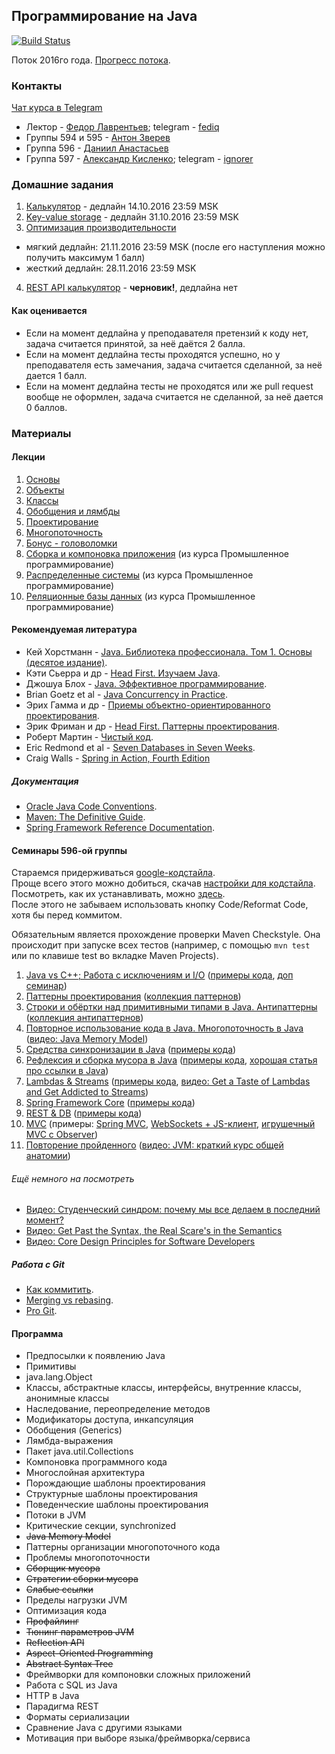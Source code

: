 ## Программирование на Java

[![Build Status](https://travis-ci.org/fediq/mipt-java-2016.svg?branch=master)](https://travis-ci.org/fediq/mipt-java-2016)

Поток 2016го года. [Прогресс потока](https://docs.google.com/spreadsheets/d/1oPpxy26PrXxCu2bypKvkPSyBGBfljd5K6C3si8UhIDQ/edit?usp=sharing).

### Контакты

[Чат курса в Telegram](https://telegram.me/joinchat/BYmS6wmR7ocV3sje1JI17g)

* Лектор - [Федор Лаврентьев](https://github.com/fediq); telegram - [fediq](https://telegram.me/fediq)
* Группы 594 и 595 - [Антон Зверев](https://github.com/malchun)
* Группа 596 - [Даниил Анастасьев](https://github.com/DanAnastasyev)
* Группа 597 - [Александр Кисленко](https://github.com/ignorer); telegram - [ignorer](https://telegram.me/ignorer)

### Домашние задания

1. [Калькулятор](tasks/01-Calculator.md) - дедлайн 14.10.2016 23:59 MSK
2. [Key-value storage](tasks/02-KeyValueStorage.md) - дедлайн 31.10.2016 23:59 MSK
3. [Оптимизация производительности](tasks/03-Performance.md)
  * мягкий дедлайн: 21.11.2016 23:59 MSK (после его наступления можно получить максимум 1 балл)  
  * жесткий дедлайн: 28.11.2016 23:59 MSK
4. [REST API калькулятор](tasks/04-Rest.md) - **черновик!**, дедлайна нет

#### Как оценивается

* Если на момент дедлайна у преподавателя претензий к коду нет, задача считается принятой, за неё даётся 2 балла.
* Если на момент дедлайна тесты проходятся успешно, но у преподавателя есть замечания, задача считается сделанной, за неё дается 1 балл.
* Если на момент дедлайна тесты не проходятся или же pull request вообще не оформлен, задача считается не сделанной, за неё дается 0 баллов.

### Материалы

#### Лекции

1. [Основы](http://www.slideshare.net/FedorLavrentyev/java-01-65838055)
2. [Объекты](http://www.slideshare.net/FedorLavrentyev/java-02-65838195)
3. [Классы](http://www.slideshare.net/FedorLavrentyev/programming-java-lection-03-classes-lavrentyev-fedor)
4. [Обобщения и лямбды](http://www.slideshare.net/FedorLavrentyev/programmning-java-lection-04-generics-and-lambdas-lavrentyev-fedor)
5. [Проектирование](http://www.slideshare.net/FedorLavrentyev/programmning-java-lection-05-software-design-lavrentyev-fedor)
6. [Многопоточность](http://www.slideshare.net/FedorLavrentyev/programming-java-lection-06-multithreading-lavrentyev-fedor)
7. [Бонус - головоломки](http://www.slideshare.net/FedorLavrentyev/programming-java-lection-07-puzzlers-lavrentyev-fedor)
8. [Сборка и компоновка приложения](http://www.slideshare.net/FedorLavrentyev/industrial-programming-java-lection-pack-01-building-an-application-lavrentyev-fedor) (из курса Промышленное программирование)
9. [Распределенные системы](http://www.slideshare.net/FedorLavrentyev/industrial-programming-java-lection-pack-02-distributed-applications-lavrentyev-fedor) (из курса Промышленное программирование)
10. [Реляционные базы данных](http://www.slideshare.net/FedorLavrentyev/industrial-programming-java-lection-pack-03-relational-databases-lavrentyev-fedor) (из курса Промышленное программирование)

#### Рекомендуемая литература

* Кей Хорстманн - [Java. Библиотека профессионала. Том 1. Основы (десятое издание)](https://www.ozon.ru/context/detail/id/137377512/).
* Кэти Сьерра и др - [Head First. Изучаем Java](http://www.ozon.ru/context/detail/id/7821666/).
* Джошуа Блох - [Java. Эффективное программирование](https://www.ozon.ru/context/detail/id/1259354/).
* Brian Goetz et al - [Java Concurrency in Practice](http://www.ozon.ru/context/detail/id/3174887/).
* Эрих Гамма и др - [Приемы объектно-ориентированного проектирования](https://www.ozon.ru/context/detail/id/2457392/).
* Эрик Фриман и др - [Head First. Паттерны проектирования](https://www.ozon.ru/context/detail/id/20216992/).
* Роберт Мартин - [Чистый код](http://www.ozon.ru/context/detail/id/21916535/).
* Eric Redmond et al - [Seven Databases in Seven Weeks](http://shop.oreilly.com/product/9781934356920.do).
* Craig Walls - [Spring in Action, Fourth Edition](https://www.manning.com/books/spring-in-action-fourth-edition)

##### Документация

* [Oracle Java Code Conventions](http://www.oracle.com/technetwork/java/javase/overview/codeconvtoc-136057.html).
* [Maven: The Definitive Guide](http://shop.oreilly.com/product/9780596517335.do).
* [Spring Framework Reference Documentation](http://docs.spring.io/spring/docs/current/spring-framework-reference/html/).

#### Семинары 596-ой группы
Стараемся придерживаться [google-кодстайла](https://google.github.io/styleguide/javaguide.html).  
Проще всего этого можно добиться, скачав [настройки для кодстайла](https://github.com/DanAnastasyev/mipt-java-2016/blob/master/seminars/src/ru/mipt/java2016/seminars/idea-codestyle.xml). Посмотреть, как их устанавливать, можно [здесь](https://github.com/HPI-Information-Systems/Metanome/wiki/Installing-the-google-styleguide-settings-in-intellij-and-eclipse).  
После этого не забываем использовать кнопку Code/Reformat Code, хотя бы перед коммитом.

Обязательным является прохождение проверки Maven Checkstyle. Она происходит при запуске всех тестов (например, с помощью `mvn test` или по клавише test во вкладке Maven Projects).

1. [Java vs C++; Работа с исключениям и I/O](https://yadi.sk/d/meyw4Nv1wUrzc) ([примеры кода](https://github.com/DanAnastasyev/mipt-java-2016/tree/master/seminars/src/ru/mipt/java2016/seminars/seminar1), [доп семинар](https://github.com/DanAnastasyev/mipt-java-2016/blob/master/seminars/src/ru/mipt/java2016/seminars/Seminar%201.5%20Notes.md))
2. [Паттерны проектирования](https://yadi.sk/d/Clpl7NfhwuYod) ([коллекция паттернов](http://java-design-patterns.com/patterns/))
3. [Строки и обёртки над примитивными типами в Java. Антипаттерны](https://yadi.sk/d/nhdo_dFsx7JnZ) ([коллекция антипаттернов](https://sourcemaking.com/antipatterns))
4. [Повторное использование кода в Java. Многопоточность в Java](https://yadi.sk/d/nitO2OJuxcMAw) ([видео: Java Memory Model](https://shipilev.net/#jmm))
5. [Средства синхронизации в Java](https://yadi.sk/d/2YAOFlpSxx73h) ([примеры кода](https://github.com/DanAnastasyev/mipt-java-2016/tree/master/seminars/src/ru/mipt/java2016/seminars/seminar5))
6. [Рефлексия и сборка мусора в Java](https://yadi.sk/d/1cpd_baDyHELV) ([примеры кода](https://github.com/DanAnastasyev/mipt-java-2016/tree/master/seminars/src/ru/mipt/java2016/seminars/seminar6), [хорошая статья про ссылки в Java](http://www.kdgregory.com/?page=java.refobj))
7. [Lambdas & Streams](https://yadi.sk/d/uJ4A7PrRyhL2e) ([примеры кода](https://github.com/DanAnastasyev/mipt-java-2016/tree/master/seminars/src/ru/mipt/java2016/seminars/seminar7), [видео: Get a Taste of Lambdas and Get Addicted to Streams](https://youtu.be/1OpAgZvYXLQ))
8. [Spring Framework Core](https://goo.gl/rTX8BC) ([примеры кода](https://github.com/DanAnastasyev/mipt-java-2016/tree/master/spring))
9. [REST & DB](https://goo.gl/iYKhFg) ([примеры кода](https://github.com/DanAnastasyev/mipt-java-2016/tree/master/spring-rest))
10. [MVC](https://goo.gl/YcOQrb) (примеры: [Spring MVC](https://github.com/DanAnastasyev/mipt-java-2016/tree/master/spring-mvc), [WebSockets + JS-клиент](https://github.com/DanAnastasyev/mipt-java-2016/tree/master/spring-chat), [игрушечный MVC с Observer](https://github.com/DanAnastasyev/mipt-java-2016/tree/master/seminars/src/ru/mipt/java2016/seminars/seminar10/mvc))
11. [Повторение пройденного](https://doc.co/zbStYE) ([видео: JVM: краткий курс общей анатомии](https://youtu.be/JbLClSMRK_I))

###### Ещё немного на посмотреть
* [Видео: Студенческий синдром: почему мы все делаем в последний момент?](https://youtu.be/qBzPXXsQOeo)  
* [Видео: Get Past the Syntax, the Real Scare's in the Semantics](https://youtu.be/Uw_wohRseOw)  
* [Видео: Core Design Principles for Software Developers](https://youtu.be/llGgO74uXMI)  

##### Работа с Git

* [Как коммитить](http://chris.beams.io/posts/git-commit/).
* [Merging vs rebasing](https://www.atlassian.com/git/tutorials/merging-vs-rebasing).
* [Pro Git](https://git-scm.com/book/ru/v1).

####  Программа

* Предпосылки к появлению Java
* Примитивы
* java.lang.Object
* Классы, абстрактные классы, интерфейсы, внутренние классы, анонимные классы
* Наследование, переопределение методов
* Модификаторы доступа, инкапсуляция
* Обобщения (Generics)
* Лямбда-выражения
* Пакет java.util.Collections
* Компоновка программного кода
* Многослойная архитектура
* Порождающие шаблоны проектирования
* Структурные шаблоны проектирования
* Поведенческие шаблоны проектирования
* Потоки в JVM
* Критические секции, synchronized
* ~~Java Memory Model~~
* Паттерны организации многопоточного кода
* Проблемы многопоточности
* ~~Сборщик мусора~~
* ~~Стратегии сборки мусора~~
* ~~Слабые ссылки~~
* Пределы нагрузки JVM
* Оптимизация кода
* ~~Профайлинг~~
* ~~Тюнинг параметров JVM~~
* ~~Reflection API~~
* ~~Aspect-Oriented Programming~~
* ~~Abstract Syntax Tree~~
* Фреймворки для компоновки сложных приложений
* Работа с SQL из Java
* HTTP в Java
* Парадигма REST
* Форматы сериализации
* Сравнение Java с другими языками
* Мотивация при выборе языка/фреймворка/сервиса
